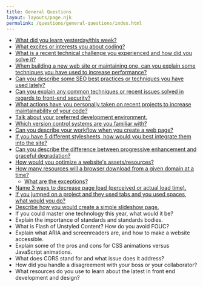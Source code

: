 ```yaml
---
title: General Questions
layout: layouts/page.njk
permalink: /questions/general-questions/index.html
---
```


* [What did you learn yesterday/this week?](../answers/Answers-To-General-Questions/1-What-did-you-learn-yesterdaythis-week.md)
* [What excites or interests you about coding?](../answers/Answers-To-General-Questions/2-What-excites-or-interests-you-about-coding.md)
* [What is a recent technical challenge you experienced and how did you solve it?](../answers/Answers-To-General-Questions/3-What-is-a-recent-technical-challenge-you-experienced-and-how-did-you-solve-it.md)
* [When building a new web site or maintaining one, can you explain some techniques you have used to increase performance?](../answers/Answers-To-General-Questions/4-When-building-a-new-web-site-or-maintaining-one-can-you-explain-some-techniques-you-have-used-to-increase-performance.md)
* [Can you describe some SEO best practices or techniques you have used lately?](../answers/Answers-To-General-Questions/5-Can-you-describe-some-SEO-best-practices-or-techniques-you-have-used-lately.md)
* [Can you explain any common techniques or recent issues solved in regards to front-end security?](../answers/Answers-To-General-Questions/6-Can-you-explain-any-common-techniques-or-recent-issues-solved-in-regards-to-front-end-security.md)
* [What actions have you personally taken on recent projects to increase maintainability of your code?](../answers/Answers-To-General-Questions/7-What-actions-have-you-personally-taken-on-recent-projects-to-increase-maintainability-of-your-code.md)
* [Talk about your preferred development environment.](../answers/Answers-To-General-Questions/8-Talk-about-your-preferred-development-environment.md)
* [Which version control systems are you familiar with?](../answers/Answers-To-General-Questions/9-Which-version-control-systems-are-you-familiar-with.md)
* [Can you describe your workflow when you create a web page?](../answers/Answers-To-General-Questions/10-Can-you-describe-your-workflow-when-you-create-a-web-page.md)
* [If you have 5 different stylesheets, how would you best integrate them into the site?](../answers/Answers-To-General-Questions/11-If-you-have-5-different-stylesheets-how-would-you-best-integrate-them-into-the-site.md)
* [Can you describe the difference between progressive enhancement and graceful degradation?](../answers/Answers-To-General-Questions/12-Can-you-describe-the-difference-between-progressive-enhancement-and-graceful-degradation.md)
* [How would you optimize a website's assets/resources?](../answers/Answers-To-General-Questions/13-How-would-you-optimize-a-websites-assetsresources.md)
* [How many resources will a browser download from a given domain at a time?](../answers/Answers-To-General-Questions/14-How-many-resources-will-a-browser-download-from-a-given-domain-at-a-time.md)
  * [What are the exceptions?](../answers/Answers-To-General-Questions/14-How-many-resources-will-a-browser-download-from-a-given-domain-at-a-time.md)
* [Name 3 ways to decrease page load (perceived or actual load time).](../answers/Answers-To-General-Questions/15-Name-3-ways-to-decrease-page-load-perceived-or-actual-load-time.md)
* [If you jumped on a project and they used tabs and you used spaces, what would you do?](../answers/Answers-To-General-Questions/16-If-you-jumped-on-a-project-and-they-used-tabs-and-you-used-spaces-what-would-you-do.md)
* [Describe how you would create a simple slideshow page.](../answers/Answers-To-General-Questions/17-Describe-how-you-would-create-a-simple-slideshow-page.md)
* If you could master one technology this year, what would it be?
* Explain the importance of standards and standards bodies.
* What is Flash of Unstyled Content? How do you avoid FOUC?
* Explain what ARIA and screenreaders are, and how to make a website accessible.
* Explain some of the pros and cons for CSS animations versus JavaScript animations.
* What does CORS stand for and what issue does it address?
* How did you handle a disagreement with your boss or your collaborator?
* What resources do you use to learn about the latest in front end development and design?
